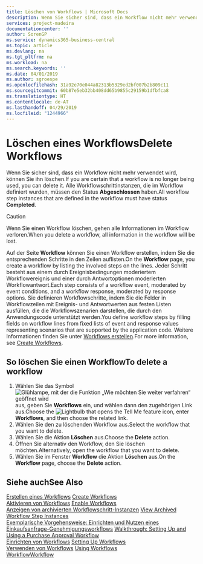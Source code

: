 ```yaml
---
title: Löschen von Workflows | Microsoft Docs
description: Wenn Sie sicher sind, dass ein Workflow nicht mehr verwendet wird, können Sie ihn löschen. Alle Workflowschrittinstanzen, die im Workflow definiert wurden, müssen den Status **Abgeschlossen** haben.
services: project-madeira
documentationcenter: ''
author: SorenGP
ms.service: dynamics365-business-central
ms.topic: article
ms.devlang: na
ms.tgt_pltfrm: na
ms.workload: na
ms.search.keywords: ''
ms.date: 04/01/2019
ms.author: sgroespe
ms.openlocfilehash: 31a92e70e044a82313b5329ed2bf007b2b809c11
ms.sourcegitcommit: 60b87e5eb32bb408dd65b9855c29159b1dfbfca8
ms.translationtype: HT
ms.contentlocale: de-AT
ms.lasthandoff: 04/29/2019
ms.locfileid: "1244966"
---
```

# <a name="delete-workflows"></a><span data-ttu-id="7a022-104">Löschen eines Workflows</span><span class="sxs-lookup"><span data-stu-id="7a022-104">Delete Workflows</span></span>
<span data-ttu-id="7a022-105">Wenn Sie sicher sind, dass ein Workflow nicht mehr verwendet wird, können Sie ihn löschen.</span><span class="sxs-lookup"><span data-stu-id="7a022-105">If you are certain that a workflow is no longer being used, you can delete it.</span></span> <span data-ttu-id="7a022-106">Alle Workflowschrittinstanzen, die im Workflow definiert wurden, müssen den Status **Abgeschlossen** haben.</span><span class="sxs-lookup"><span data-stu-id="7a022-106">All workflow step instances that are defined in the workflow must have status **Completed**.</span></span>  

> [!CAUTION]  
>  <span data-ttu-id="7a022-107">Wenn Sie einen Workflow löschen, gehen alle Informationen im Workflow verloren.</span><span class="sxs-lookup"><span data-stu-id="7a022-107">When you delete a workflow, all information in the workflow will be lost.</span></span>  

 <span data-ttu-id="7a022-108">Auf der Seite **Workflow** können Sie einen Workflow erstellen, indem Sie die entsprechenden Schritte in den Zeilen auflisten.</span><span class="sxs-lookup"><span data-stu-id="7a022-108">On the **Workflow** page, you create a workflow by listing the involved steps on the lines.</span></span> <span data-ttu-id="7a022-109">Jeder Schritt besteht aus einem durch Ereignisbedingungen moderiertem Workflowereignis und einer durch Antwortoptionen moderierten Workflowantwort.</span><span class="sxs-lookup"><span data-stu-id="7a022-109">Each step consists of a workflow event, moderated by event conditions, and a workflow response, moderated by response options.</span></span> <span data-ttu-id="7a022-110">Sie definieren Workflowschritte, indem Sie die Felder in Workflowzeilen mit Ereignis- und Antwortwerten aus festen Listen ausfüllen, die die Workflowszenarien darstellen, die durch den Anwendungscode unterstützt werden.</span><span class="sxs-lookup"><span data-stu-id="7a022-110">You define workflow steps by filling fields on workflow lines from fixed lists of event and response values representing scenarios that are supported by the application code.</span></span> <span data-ttu-id="7a022-111">Weitere Informationen finden Sie unter [Workflows erstellen](across-how-to-create-workflows.md).</span><span class="sxs-lookup"><span data-stu-id="7a022-111">For more information, see [Create Workflows](across-how-to-create-workflows.md).</span></span>  

## <a name="to-delete-a-workflow"></a><span data-ttu-id="7a022-112">So löschen Sie einen Workflow</span><span class="sxs-lookup"><span data-stu-id="7a022-112">To delete a workflow</span></span>  
1.  <span data-ttu-id="7a022-113">Wählen Sie das Symbol ![Glühlampe, mit der die Funktion „Wie möchten Sie weiter verfahren“ geöffnet wird](media/ui-search/search_small.png "Wie möchten Sie weiter verfahren?") aus, geben Sie **Workflows** ein, und wählen dann den zugehörigen Link aus.</span><span class="sxs-lookup"><span data-stu-id="7a022-113">Choose the ![Lightbulb that opens the Tell Me feature](media/ui-search/search_small.png "Tell me what you want to do") icon, enter **Workflows**, and then choose the related link.</span></span>  
2.  <span data-ttu-id="7a022-114">Wählen Sie den zu löschenden Workflow aus.</span><span class="sxs-lookup"><span data-stu-id="7a022-114">Select the workflow that you want to delete.</span></span>  
3.  <span data-ttu-id="7a022-115">Wählen Sie die Aktion **Löschen** aus.</span><span class="sxs-lookup"><span data-stu-id="7a022-115">Choose the **Delete** action.</span></span>  
4.  <span data-ttu-id="7a022-116">Öffnen Sie alternativ den Workflow, den Sie löschen möchten.</span><span class="sxs-lookup"><span data-stu-id="7a022-116">Alternatively, open the workflow that you want to delete.</span></span>  
5.  <span data-ttu-id="7a022-117">Wählen Sie im Fenster **Workflow** die Aktion **Löschen** aus.</span><span class="sxs-lookup"><span data-stu-id="7a022-117">On the **Workflow** page, choose the **Delete** action.</span></span>  

## <a name="see-also"></a><span data-ttu-id="7a022-118">Siehe auch</span><span class="sxs-lookup"><span data-stu-id="7a022-118">See Also</span></span>  
 <span data-ttu-id="7a022-119">[Erstellen eines Workflows](across-how-to-create-workflows.md) </span><span class="sxs-lookup"><span data-stu-id="7a022-119">[Create Workflows](across-how-to-create-workflows.md) </span></span>  
 <span data-ttu-id="7a022-120">[Aktivieren von Workflows](across-how-to-enable-workflows.md) </span><span class="sxs-lookup"><span data-stu-id="7a022-120">[Enable Workflows](across-how-to-enable-workflows.md) </span></span>  
 <span data-ttu-id="7a022-121">[Anzeigen von archivierten Workflowschritt-Instanzen](across-how-to-view-archived-workflow-step-instances.md) </span><span class="sxs-lookup"><span data-stu-id="7a022-121">[View Archived Workflow Step Instances](across-how-to-view-archived-workflow-step-instances.md) </span></span>  
 <span data-ttu-id="7a022-122">[Exemplarische Vorgehensweise: Einrichten und Nutzen eines Einkaufsanfrage-Genehmigungsworkflows](walkthrough-setting-up-and-using-a-purchase-approval-workflow.md) </span><span class="sxs-lookup"><span data-stu-id="7a022-122">[Walkthrough: Setting Up and Using a Purchase Approval Workflow](walkthrough-setting-up-and-using-a-purchase-approval-workflow.md) </span></span>  
 <span data-ttu-id="7a022-123">[Einrichten von Workflows](across-set-up-workflows.md) </span><span class="sxs-lookup"><span data-stu-id="7a022-123">[Setting Up Workflows](across-set-up-workflows.md) </span></span>  
 <span data-ttu-id="7a022-124">[Verwenden von Workflows](across-use-workflows.md) </span><span class="sxs-lookup"><span data-stu-id="7a022-124">[Using Workflows](across-use-workflows.md) </span></span>  
 [<span data-ttu-id="7a022-125">Workflow</span><span class="sxs-lookup"><span data-stu-id="7a022-125">Workflow</span></span>](across-workflow.md)   
